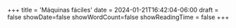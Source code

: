 +++
title = 'Máquinas fáciles'
date = 2024-01-21T16:42:04-06:00
draft = false
showDate=false
showWordCount=false
showReadingTime = false
+++
